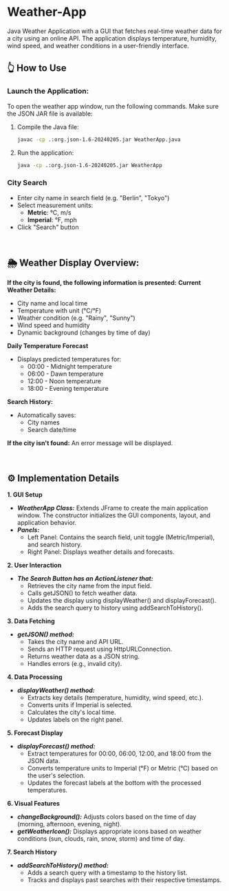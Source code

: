 # Weather-App
Java Weather Application with a GUI that fetches real-time weather data for a city using an online API. The application displays temperature, humidity, wind speed, and weather conditions in a user-friendly interface.

## 👆 How to Use
### Launch the Application: 
To open the weather app window, run the following commands. Make sure the JSON JAR file is available:
  1. Compile the Java file:
        ```bash
        javac -cp .:org.json-1.6-20240205.jar WeatherApp.java
        ```
  2. Run the application:
        ```bash
        java -cp .:org.json-1.6-20240205.jar WeatherApp
        ```
### City Search
- Enter city name in search field (e.g. "Berlin", "Tokyo")
- Select measurement units:
  - **Metric**: °C, m/s
  - **Imperial**: °F, mph
- Click "Search" button

<br>

## 🌦️ Weather Display Overview:
**If the city is found, the following information is presented:**
**Current Weather Details:**
- City name and local time
- Temperature with unit (°C/°F)
- Weather condition (e.g. "Rainy", "Sunny")
- Wind speed and humidity
- Dynamic background (changes by time of day)

**Daily Temperature Forecast**
- Displays predicted temperatures for:
  - 00:00 - Midnight temperature
  - 06:00 - Dawn temperature
  - 12:00 - Noon temperature
  - 18:00 - Evening temperature

**Search History:**
- Automatically saves:
  - City names
  - Search date/time

**If the city isn't found:**
An error message will be displayed.

<br>

## ⚙️ Implementation Details
**1. GUI Setup**
  - ***WeatherApp Class:*** Extends JFrame to create the main application window. The constructor initializes the GUI components, layout, and application behavior.
  - ***Panels:*** 
    - Left Panel: Contains the search field, unit toggle (Metric/Imperial), and search history.
    - Right Panel: Displays weather details and forecasts.
      
**2. User Interaction**
- ***The Search Button has an ActionListener that:*** 
  - Retrieves the city name from the input field.
  - Calls getJSON() to fetch weather data.
  - Updates the display using displayWeather() and displayForecast().
  - Adds the search query to history using addSearchToHistory().

**3. Data Fetching**
- ***getJSON() method:*** 
  - Takes the city name and API URL.
  - Sends an HTTP request using HttpURLConnection.
  - Returns weather data as a JSON string.
  - Handles errors (e.g., invalid city).

**4. Data Processing**
- ***displayWeather() method:***
  - Extracts key details (temperature, humidity, wind speed, etc.).
  - Converts units if Imperial is selected.
  - Calculates the city's local time.
  - Updates labels on the right panel.

**5. Forecast Display**
- ***displayForecast() method:***
  - Extract temperatures for 00:00, 06:00, 12:00, and 18:00 from the JSON data.
  - Converts temperature units to Imperial (°F) or Metric (°C) based on the user's selection.
  - Updates the forecast labels at the bottom with the processed temperatures.
    
**6. Visual Features**
  - ***changeBackground():*** Adjusts colors based on the time of day (morning, afternoon, evening, night).
  - ***getWeatherIcon():*** Displays appropriate icons based on weather conditions (sun, clouds, rain, snow, storm) and time of day.

**7. Search History**
- ***addSearchToHistory() method:***
  - Adds a search query with a timestamp to the history list.
  - Tracks and displays past searches with their respective timestamps.

